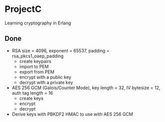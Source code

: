 # ProjectC

Learning cryptography in Erlang

## Done

* RSA size = 4096, exponent = 65537, padding = rsa_pkcs1_oaep_padding
  * create keypairs
  * import to PEM
  * export from PEM
  * encrypt with a public key
  * decrypt with a private key
* AES 256 GCM (Galois/Counter Mode), key length = 32, IV bytesize = 12, auth tag length = 16
  * create keys
  * encrypt
  * decrypt
* Derive keys with PBKDF2 HMAC to use with AES 256 GCM
